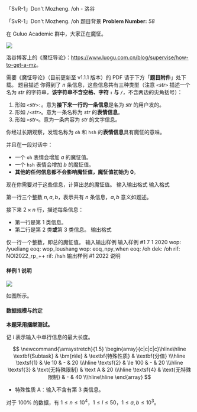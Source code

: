 



「SvR-1」Don't Mozheng. /oh - 洛谷














「SvR-1」Don't Mozheng. /oh
题目背景
**Problem Number:** $\textit{58}$

在 Guluo Academic 群中，大家正在魔怔。

![](https://cdn.luogu.com.cn/upload/image_hosting/iphmcxwz.png)

洛谷博客上的《魔怔导论》：<https://www.luogu.com.cn/blog/supervise/how-to-get-a-mz>。

需要《魔怔导论》（目前更新至 v1.1.1 版本）的 PDF 请于下方「**题目附件**」处下载。
题目描述
你得到了 $n$ 条信息，这些信息共有三种类型（注意 $\texttt<\textit{str}\texttt>$ 描述一个名为 $str$ 的字符串，**该字符串不含空格、字符 $\texttt:$ 与 $\texttt/$**，不含两边的尖角括号）：

1. 形如 $\texttt<\textit{str}\texttt{>:}$。意为**接下来一行的一条信息**是名为 $str$ 的用户发的。
2. 形如 $\texttt{/<}str\texttt>$。意为一条名称为 $str$ 的**表情信息**。
3. 形如 $\texttt<\textit{str}\texttt>$。意为一条内容为 $str$ 的文字信息。

你经过长期观察，发现名称为 $\texttt{oh}$ 和 $\texttt{hsh}$ 的**表情信息**具有魔怔的意味。

并且在一段对话中：

- 一个 $\texttt{oh}$ 表情会增加 $a$ 的魔怔值。
- 一个 $\texttt{hsh}$ 表情会增加 $b$ 的魔怔值。
- **其他的任何信息都不会影响魔怔值，魔怔值初始为 $0$**。

现在你需要对于这些信息，计算出总的魔怔值。
输入输出格式
输入格式

第一行三个整数 $n,a,b$，表示共有 $n$ 条信息，$a,b$ 意义如题述。

接下来 $2\times n$ 行，描述每条信息：

- 第一行是第 1 类信息。
- 第二行是第 2 类**或**第 3 类信息。
输出格式

仅一行一个整数，即总的魔怔值。
输入输出样例
输入样例 #1
7 1 2020
wop:
/yueliang
eoq:
wop_loushang
wop:
eoq_npy_when
eoq:
/oh
dek:
/oh
rif:
NOI2022_rp_++
rif:
/hsh
输出样例 #1
2022
说明
#### 样例 1 说明

![](https://cdn.luogu.com.cn/upload/image_hosting/mbfgnv8i.png)

如图所示。

#### 数据规模与约定

**本题采用捆绑测试。**

记 $l$ 表示输入中单行信息的最大长度。

$$
\newcommand{\arraystretch}{1.5}
\begin{array}{c|c|c|c}\hline\hline
\textbf{Subtask} & \bm{n\le} & \textbf{特殊性质} & \textbf{分值} \\\hline
\textsf{1} & \le 10 & - & 20 \\\hline
\textsf{2} & \le 100 & - & 20 \\\hline
\textsf{3} & \text{无特殊限制} & \text A & 20 \\\hline
\textsf{4} & \text{无特殊限制} & - & 40 \\\hline\hline
\end{array}
$$

- 特殊性质 $\text{A}$：输入不含有第 3 类信息。

对于 $100\%$ 的数据，有 $1\le n\le 10^4$，$1\le l\le 50$，$1\le a,b\le 10^3$。






